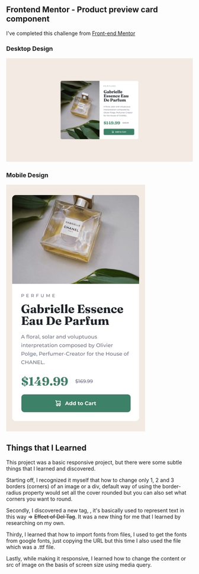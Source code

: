 ## Frontend Mentor - Product preview card component

I've completed this challenge from [Front-end Mentor](https://www.frontendmentor.io)

### Desktop Design

![Design preview for the Product preview card component coding challenge](assets/design/desktop-design.jpg)

### Mobile Design

![Design preview for the Product preview card component coding challenge](assets/design/mobile-design.jpg) 

## Things that I Learned
This project was a basic responsive project, but there were some subtle things that I learned and discovered. 

Starting off, I recognized it myself that how to change only 1, 2 and 3 borders (corners) of an image or a div, default way of using the border-radius property would set all the cover rounded but you can also set what corners you want to round.

Secondly, I discovered a new tag, <del></del>, it's basically used to represent text in this way => <s>Effect of Del Tag</s>. It was a new thing for me that I learned by researching on my own.

Thirdy, I learned that how to import fonts from files, I used to get the fonts from google fonts, just copying the URL but this time I also used the file which was a .ttf file.

Lastly, while making it responsive, I learned how to change the content or src of image on the basis of screen size using media query. 


